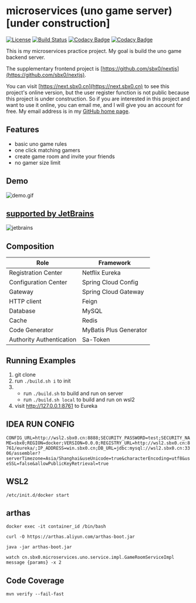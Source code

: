 # microservices (uno game server) [under construction]

[![License](https://img.shields.io/badge/License-Apache%202.0-blue.svg)](https://opensource.org/licenses/Apache-2.0)
[![Build Status](https://github.com/sbx0/microservices/actions/workflows/maven.yml/badge.svg)](https://github.com/sbx0/microservices/actions/workflows/maven.yml)
[![Codacy Badge](https://app.codacy.com/project/badge/Grade/3de16d0630364cb9b3fe7a43a98fe6ba)](https://www.codacy.com/gh/sbx0/microservices/dashboard?utm_source=github.com&amp;utm_medium=referral&amp;utm_content=sbx0/microservices&amp;utm_campaign=Badge_Grade)
[![Codacy Badge](https://app.codacy.com/project/badge/Coverage/3de16d0630364cb9b3fe7a43a98fe6ba)](http://c.sbx0.cn/)

This is my microservices practice project. My goal is build the uno game backend server.

The supplementary frontend project
is [https://github.com/sbx0/nextjs](https://github.com/sbx0/nextjs).

You can visit [https://next.sbx0.cn](https://next.sbx0.cn) to see this project's online version, but the user register
function is not public because this project is under construction. So if you are interested in this project and want to
use it online, you can email me, and I will give you an account for free. My email address is in
my [GitHub home page](https://github.com/sbx0).

## Features

- basic uno game rules
- one click matching gamers
- create game room and invite your friends
- no gamer size limit

## Demo

![demo.gif](https://s2.loli.net/2022/05/10/6jK3TrQfcgnZ5lR.gif)

## [supported by JetBrains](https://jb.gg/OpenSourceSupport)

![jetbrains](https://resources.jetbrains.com/storage/products/company/brand/logos/jb_beam.svg)

## Composition

|Role|Framework|
|----|----|
|Registration Center|Netflix Eureka|
|Configuration Center|Spring Cloud Config|
|Gateway|Spring Cloud Gateway|
|HTTP client|Feign|
|Database|MySQL|
|Cache|Redis|
|Code Generator|MyBatis Plus Generator|
|Authority Authentication|Sa-Token|

## Running Examples

1. git clone
2. run `./build.sh i` to init
3.
    - run `./build.sh` to build and run on server
    - run `./build.sh local` to build and run on wsl2
4. visit http://127.0.0.1:8761 to Eureka

## IDEA RUN CONFIG

`CONFIG_URL=http://wsl2.sbx0.cn:8888;SECURITY_PASSWORD=test;SECURITY_NAME=sbx0;REGION=docker;VERSION=0.0.0;REGISTRY_URL=http://wsl2.sbx0.cn:8761/eureka/;IP_ADDRESS=win.sbx0.cn;DB_URL=jdbc:mysql://wsl2.sbx0.cn:3306/assembler?serverTimezone=Asia/Shanghai&useUnicode=true&characterEncoding=utf8&useSSL=false&allowPublicKeyRetrieval=true`

## WSL2

`/etc/init.d/docker start`

## arthas

`docker exec -it container_id /bin/bash`

`curl -O https://arthas.aliyun.com/arthas-boot.jar`

`java -jar arthas-boot.jar`

`watch cn.sbx0.microservices.uno.service.impl.GameRoomServiceImpl message {params} -x 2`

## Code Coverage

`mvn verify --fail-fast`
